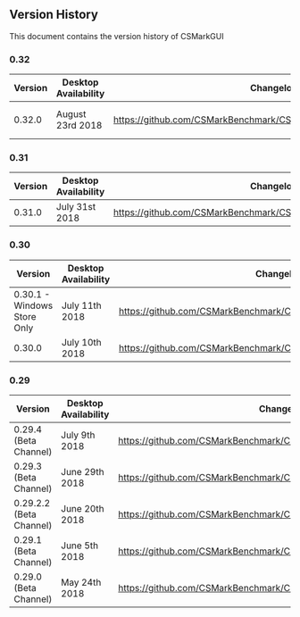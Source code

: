 ## Version History
This document contains the version history of CSMarkGUI

### 0.32

| Version | Desktop Availability | Changelog | CSMarkLib Version | AluminiumCoreLib Version |
|---------|----------|-----------|----------------|----------------|
| 0.32.0 | August 23rd 2018 | https://github.com/CSMarkBenchmark/CSMarkDesktop/releases/tag/0.32.0 | 2.0.0 Preview 9 and 1.4.4 | 2.0.0 Alpha 2 |


### 0.31

| Version | Desktop Availability | Changelog | CSMarkLib Version | AluminiumCoreLib Version |
|---------|----------|-----------|----------------|----------------|
| 0.31.0 | July 31st 2018 | https://github.com/CSMarkBenchmark/CSMarkDesktop/releases/tag/0.31.0 | 2.0.0 Preview 7 | 2.0.0 Alpha 1 |


### 0.30
| Version | Desktop Availability | Changelog | CSMarkLib Version | AluminiumCoreLib Version |
|---------|----------|-----------|----------------|----------------|
| 0.30.1 - Windows Store Only | July 11th 2018 | https://github.com/CSMarkBenchmark/CSMarkDesktop/releases/tag/0.30.1 | 2.0.0 Preview 5 | 2.0.0 Alpha 1 |
| 0.30.0 | July 10th 2018 | https://github.com/CSMarkBenchmark/CSMarkDesktop/releases/tag/0.30.0 | 2.0.0 Preview 5 | 2.0.0 Alpha 1 |


### 0.29
| Version | Desktop Availability | Changelog | CSMarkLib Version | AluminiumCoreLib Version |
|---------|----------|-----------|----------------|----------------|
| 0.29.4 (Beta Channel) | July 9th 2018 | https://github.com/CSMarkBenchmark/CSMarkDesktop/releases/tag/0.29.4 | 2.0.0 Preview 4 | 2.0.0 Alpha 1 |
| 0.29.3 (Beta Channel) | June 29th 2018 | https://github.com/CSMarkBenchmark/CSMarkDesktop/releases/tag/0.29.3 | 2.0.0 Preview 3 | 2.0.0 Alpha 1 |
| 0.29.2.2 (Beta Channel) | June 20th 2018 | https://github.com/CSMarkBenchmark/CSMarkDesktop/releases/tag/0.29.2.2 | 2.0.0 Preview 3 | 2.0.0 Alpha 1 |
| 0.29.1 (Beta Channel) | June 5th 2018 | https://github.com/CSMarkBenchmark/CSMarkDesktop/releases/tag/0.29.1 | 2.0.0 Preview 3 | 2.0.0 Alpha 1 |
| 0.29.0 (Beta Channel) | May 24th 2018 | https://github.com/CSMarkBenchmark/CSMarkDesktop/releases/tag/0.29.0 | 2.0.0 Preview 2 | Beta 1.4.1 |
